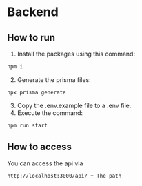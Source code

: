 # Backend 
## How to run
1. Install the packages using this command:
```bash
npm i
```
2. Generate the prisma files:
```bash
npx prisma generate
```
3. Copy the .env.example file to a .env file.
4. Execute the command:
```bash
npm run start
```

## How to access
You can access the api via
```
http://localhost:3000/api/ + The path
```
